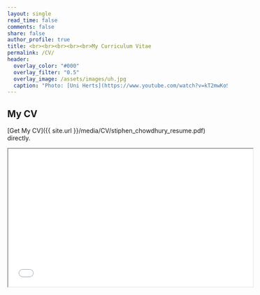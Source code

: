 ```yaml
---
layout: single
read_time: false
comments: false
share: false
author_profile: true
title: <br><br><br><br><br>My Curriculum Vitae
permalink: /CV/
header:
  overlay_color: "#000"
  overlay_filter: "0.5"
  overlay_image: /assets/images/uh.jpg
  caption: "Photo: [Uni Herts](https://www.youtube.com/watch?v=kT2mwKoSPv0)"
---
```


## My CV
[Get My CV]({{ site.url }}/media/CV/stiphen_chowdhury_resume.pdf) directly.
<iframe width="560" height="315" src="/media/CV/stiphen_chowdhury_resume.pdf"></iframe>